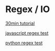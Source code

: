 # Regex / IO

[30min tutorial](https://deerchao.net/tutorials/regex/regex.htm)

[javascript regex test](https://www.regexpal.com/)

[python regex test](https://pythex.org/)